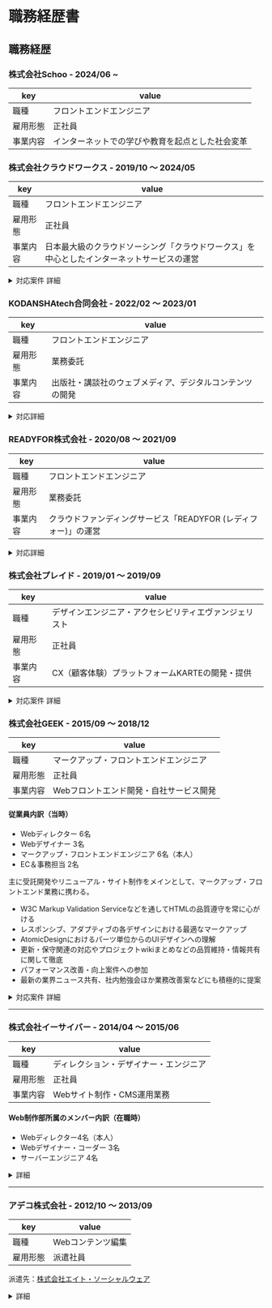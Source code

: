 # 職務経歴書

## 職務経歴

### 株式会社Schoo - 2024/06 ~
|key|value|
|---|-----|
|職種|フロントエンドエンジニア|
|雇用形態|正社員|
|事業内容|インターネットでの学びや教育を起点とした社会変革|

### 株式会社クラウドワークス - 2019/10 〜 2024/05
|key|value|
|---|-----|
|職種|フロントエンドエンジニア|
|雇用形態|正社員|
|事業内容|日本最大級のクラウドソーシング「クラウドワークス」を中心としたインターネットサービスの運営|

<details>
	<summary>対応案件 詳細</summary>

#### プロダクト本部 プロダクト開発部 プラットフォーム開発 開発4グループ ジャンヌチーム(2021/10〜2024/05)

組織内で不明瞭になっているものや技術的負債をコントローラブルなものにするため、現在ある技術的負債を理解し解消をリードしていく目的のチームです。
現在あるフロントエンド開発を整理し、バックエンドとの分離と正式にフロントエンド基盤を確立させるミッションに取り組んでいます。

**チーム構成**

開発者4人, チーム責任者1人（開発部長兼任）

**実施したこと**

- フロントエンド開発に関する開発指針やロードマップの策定
- 2021/10~2022/02 にかけて使用されている Vue.js の v2 から v3 への移行を完了<br />関連：[Vue 2 からVue 3 に移行完了しました！ - クラウドワークス エンジニアブログ](https://engineer.crowdworks.jp/entry/migrate-vue3)
- Rails テンプレートエンジンから Vue.js への移行作業を開始<br />Vue3 環境を活かし`<script setup>` で記述
- markuplint ルールを拡充して堅牢な HTML マークアップをできるように整備
- Webpacker から webpack + Simpacker 環境への移行（[記事](https://engineer.crowdworks.jp/entry/thanks_webpacker_goodbye_webpacker)）
- Vue3 環境下での Storybook バージョンアップ（[記事](https://zenn.dev/yamanoku/scraps/b9b993c77e2b1b)）
- 他チームのVue.js開発における不明点のフォローや疑問点の解消を行う

#### 広報・発表にまつわる活動(2020〜現在)

これまでのフロントエンドにおける活動をエンジニアブログにて発信をするよう心がけております。

- [crowdworks.jp のフロントエンド活動を振り返る2023 - クラウドワークス エンジニアブログ](https://engineer.crowdworks.jp/entry/crowdworksjp_frontend_2023)
- [crowdworks.jp のフロントエンド活動を振り返る 2022 - クラウドワークス エンジニアブログ](https://engineer.crowdworks.jp/entry/crowdworks_frontend_2022)
- [crowdworks.jp のフロントエンド活動を振り返る 2021 #フロントエンド - Qiita](https://qiita.com/yamanoku/items/29a74ebf3d74b3017581)
- [クラウドワークスのフロントエンド活動を振り返る 2020 - クラウドワークス エンジニアブログ](https://engineer.crowdworks.jp/entry/crowdworks_frontend_2020)

勉強会・カンファレンスへの参加やスポンサー協賛を通じて弊社のフロントエンド開発と社外との関係構築も行っております。

- [Vue Fes Japan Online 2022 参加レポート - クラウドワークス エンジニアブログ](https://engineer.crowdworks.jp/entry/report-vue-fes-japan-online-2022)
- [GAAD Japan 2022 でスポンサー協賛と LT をしてきました - クラウドワークス エンジニアブログ](https://engineer.crowdworks.jp/entry/gaad-japan-2022)
- [当事者不在でも変化してきたクラウドワークスのフロントエンド開発について - Google スライド](https://docs.google.com/presentation/d/1iWKz3rc9ObcfrNd7hYcYPYKm9EZ6DCAo0f2LBI2uteE/edit)
- [Vue Fes Japan 2023 参加レポート - クラウドワークス エンジニアブログ](https://engineer.crowdworks.jp/entry/report-vue-fes-japan-2023)

#### プロダクト本部 プロダクト開発部 プラットフォーム開発 開発1グループ 施策開発チーム（2020/08〜2021/10）

ユーザの発注を促進するため課題解決と施策の実施、新機能の開発を目的としたチームです。

**チーム構成**

開発者6人（フロントエンド2人, バックエンド4人）, デザイナー1人, プロダクトオーナー1人

**実施したこと**

- Rails API, Vue.js, Storybook を用いた新機能開発<br>バックエンドとフロントエンドの作業分離による効率化目的
- チーム内レビューを通じてフロントエンド開発が不慣れな人への知識取得を促す

**チーム内成果**

[カンタン発注プラン診断](https://crowdworks.jp/order_plan_diagnoses)診断機能の開発しました。
> 関連：[クラウドワークス、業界初「カンタン発注プラン診断」機能を公開｜株式会社クラウドワークスのプレスリリース](https://prtimes.jp/main/html/rd/p/000000059.000050142.html)

2021年上期（2020/9~2021/3）に実施した施策において全社MVPを受賞しました。
> 関連：[プロフィールの性別欄で「回答しない」を選べるようになりました | クラウドワークス　お知らせブログ](https://blog.crowdworks.jp/?p=4222)

#### プロダクトDiv フロントエンドチーム（2019/10〜2020/08）

自社プロダクトに関連するフロントエンドに関連する業務を行うチームです。<br>
主にマーケティングに関連する業務を遂行しつつ、フロントエンドにまつわる課題やアクセシビリティ改善なども率先して行いました。

**チーム構成**

マネージャ1名、プロダクトオーナー1名、フロントエンドエンジニア（2名）、デザイナー（2名）のチーム

**実施したこと（マーケティング領域）**

プロダクトへの検索流入や新規会員登録数を高める目的として、SEOやランディングページ作成を行いました。<br>
主な作業として、PCとモバイルでの表示コンテンツ差分を解消するためのMobile First Index対応や、構造化マークアップを data-vocabulary.org から schema.org へ更新するなどを行いました。

施策検証のためにA/BテストのためのGoogle Optimize導入し、その結果に基づいたページ、UI改修を行いました。

ランディングページの作成や更新も担当しておりました。これまでランディングページを手動更新していたところをGitHubリポジトリへ移行し履歴が残るようにしつつGitHub Actionsを用いて本番環境への反映を自動化するよう効率化を行いました。

**実施したこと（フロントエンド関連）**

ページ表示速度が課題となっていたためそれにまつわる改善を行っておりました。

GASとWebPageTestを用いたパフォーマンス観測をしつつ、ブロッキングレンダリングの軽減するためのCSS、JSの容量削減対応をしました。

上記JSの容量削減に付随し、プロダクト内で使用されているjQuery Pluginを調査し不要なものの剪定対応し容量軽減やエンジニアの認知負荷を軽減させる取り組みを実施しました。

社内での[安心安全宣言](https://crowdworks.jp/static/lp/safe_and_secure/)の取り組みで、お仕事の報酬金額の表示を分かりやすくするため、Vue.jsを用いたUI実装を担当しました。リアクティブに入力値が計算され結果が反映されるようにし、WAI-ARIAを用いて支援技術にも認識できる誰もが使えるUIを実装しました。

**実施したこと（アクセシビリティ関連）**

コーポレートサイトリニューアルに伴い、[コーポレートサイトのアクセシビリティチェック](https://note.com/contrabass/n/nf7931eb0c905#T0CYf)を行いました。リリースまで時間がなかったため、WCAGの原則における「知覚可能」のレベルA項目をチェックし、制作チームへのレビューを行いました。

社外でのアクセシビリティチェック活動の経験を活かし、[プロダクトのアクセシビリティチェック](https://engineer.crowdworks.jp/entry/product_accessibility_check)を行いました。WCAG2.1でのレベルA、一部レベルAAの対応確認をして、GitHub Projectでチェック結果を見える化するようにして時間を作ってそれらの対応を行いました。

ユーザーからのフィードバックを受けてデザイナーと協業し、PC版「仕事の詳細」「メッセージ」の文字サイズを変更、読みやすくなるように対応しました。
> 関連：[PC版「仕事の詳細」「メッセージ」の文字サイズを変更し、読みやすくなりました | クラウドワークス　お知らせブログ](https://blog.crowdworks.jp/?p=3663)
</details>

### KODANSHAtech合同会社 - 2022/02 〜 2023/01
|key|value|
|---|-----|
|職種|フロントエンドエンジニア|
|雇用形態|業務委託|
|事業内容|出版社・講談社のウェブメディア、デジタルコンテンツの開発|

<details>
  <summary>対応詳細</summary>

#### 美容メディアVOCE（ヴォーチェ）のサイト運営・開発サポート

- SEOのためのマークアップ改善提案・修正対応
- Storybook ファイル作成
- API 通信処理に関するリファクタリング作業
- Senrty エラーログを元にした修正
- デザイントークン設定に関する Style Dictionary の調査

</details>

### READYFOR株式会社 - 2020/08 〜 2021/09
|key|value|
|---|-----|
|職種|フロントエンドエンジニア|
|雇用形態|業務委託|
|事業内容|クラウドファンディングサービス「READYFOR (レディフォー)」の運営|

<details>
  <summary>対応詳細</summary>

- デザインシステムを用いたUIコンポーネントの開発
- UIコンポーネントのアクセシビリティ改善

</details>

### 株式会社プレイド - 2019/01 〜 2019/09

|key|value|
|---|-----|
|職種|デザインエンジニア・アクセシビリティエヴァンジェリスト|
|雇用形態|正社員|
|事業内容|CX（顧客体験）プラットフォームKARTEの開発・提供|
<details>
	<summary>対応案件 詳細</summary>

#### KARTE TALK チーム (2019/01〜03)
- https://karte.io/product/talk/
- トーク機能のデザイン再設計
- 既存機能のマークアップ改修

#### マーケティングチーム （2019/04~09）
- ティザーサイトマークアップ改修・開発環境リファクタリング
</details>

### 株式会社GEEK - 2015/09 ～ 2018/12
|key|value|
|---|-----|
|職種|マークアップ・フロントエンドエンジニア|
|雇用形態|正社員|
|事業内容|Webフロントエンド開発・自社サービス開発|

#### 従業員内訳（当時）
- Webディレクター 6名
- Webデザイナー 3名
- マークアップ・フロントエンドエンジニア 6名（本人）
- EC＆事務担当 2名

主に受託開発やリニューアル・サイト制作をメインとして、マークアップ・フロントエンド業務に携わる。

- W3C Markup Validation Serviceなどを通してHTMLの品質遵守を常に心がける
- レスポンシブ、アダプティブの各デザインにおける最適なマークアップ
- AtomicDesignにおけるパーツ単位からのUIデザインへの理解
- 更新・保守関連の対応やプロジェクトwikiまとめなどの品質維持・情報共有に関して徹底
- パフォーマンス改善・向上案件への参加
- 最新の業界ニュース共有、社内勉強会ほか業務改善案などにも積極的に提案

<details>
	<summary>対応案件 詳細</summary>

#### 社内求人サイト構築
- https://www.geek.co.jp/recruit/
- gulp, pug, postCSS, stylelint, webpack, jQuery, Google Maps

#### シニア向け求人サイト管理画面フォーム フロント実装
- ES6, validatorjs, webpack4, WAI-ARIA, CSS Grid Layout

#### 某菓子メーカーファンサイト おみくじコンテンツサイト フロント開発
- pug, sass, webpack, CakePHP

#### 某菓子メーカー公式コーポレートサイト リニューアル
- 静的実装、アクセシビリティ対応、Webパフォーマンス調整
- Vue, axios, owl.carousel, video.js, Masonry, imagesloaded, lity, intersection-observer

#### 糖尿病患者 アンケートフォーム システム開発
- React, TypeScript, gulp, webpack, less, Storybook

#### コーヒー販売・通販ショップ公式サイト 検索ページSPA構築
- wp-rest-api, Vue.js, vue-router, vue-paginate, axios

#### クラウド型人事管理システム開発
- React, Redux, stylus, ES6

#### 某携帯キャリア スマートフォン用アンケートページ モック作成
- React, creat-react-app, Redux Form

#### 模型・玩具メーカーエアソフトガンサイト 運用
- 一部ページリニューアルでVueを導入
	- Vue.js, vue-carousel, axios

#### 某電気通信事業者 公式求人サイト構築・運用
- WordPress, jQuery, VanillaJS, babel, intersection-observer

#### 某ケーブルTV事業企業 ユーザーボイスページ制作
- JS Plugin - Masonry, Velocity

#### ウォールアートプリント販売サイト構築
- CakePHP, jQuery, CSS3

#### 某ケーブルTV事業配信 韓流番組情報サイト 保守・運用
- HTML5, CSS3, jQuery
- 特集ページ新規テンプレート作成
- 番組APIを利用したAjax通信

#### JOB-CUBE求人サイト構築・運用
- http://jobcube.geek.co.jp/
- http://www.job-cube.net/customize.html
</details>

---

### 株式会社イーサイバー - 2014/04 ～ 2015/06
|key|value|
|---|-----|
|職種|ディレクション・デザイナー・エンジニア|
|雇用形態|正社員|
|事業内容|Webサイト制作・CMS運用業務|

#### Web制作部所属のメンバー内訳（在職時）
- Webディレクター4名（本人）
- Webデザイナー・コーダー 3名
- サーバーエンジニア 4名

<details>
  <summary>詳細</summary>
  クライアント向けWebサイト（主に大学・教育系）の更新業務から提案・デザインおよびHTMLコーディング業務を経験し、
制作後の運用指導や迅速なサポートなどクライアントとのやり取り、一連の作業経験を積むことができた。

#### クライアント
- 東京電機大学
- 順天堂大学スポーツ健康科学部
- 城西大学
- 明治大学付属中野中学・高等学校
- 千葉経済大学
- キヤノンビズアテンダ株式会社
- 三井不動産住宅リース株式会社

</details>

---

### アデコ株式会社 - 2012/10 ～ 2013/09
|key|value|
|---|-----|
|職種|Webコンテンツ編集|
|雇用形態|派遣社員|

派遣先：[株式会社エイト・ソーシャルウェア](http://www.e-sw.co.jp/)

<details>
  <summary>詳細</summary>
アプリ形式のゲームやコミックなどをダウンロードできるモバイル電子出版サイトのコンテンツ制作・運営。

- メインサイト制作
- 特集ページ制作
- キャンペーンページ制作
- コンテンツ企画、提案
- コンテンツ管理表作成
- 更新マニュアル作成

URL：http://csbs.shogakukan.co.jp/
</details>

